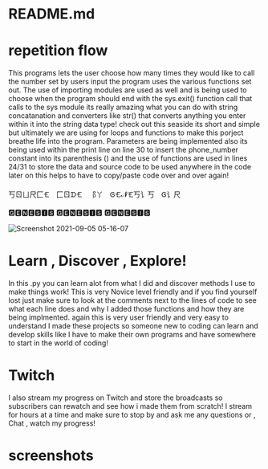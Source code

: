 # README.md

# repetition flow
This programs lets the user choose how many times they would like to call the number set by users input
the program uses the various functions set out. The use of importing modules are used as well and is being 
used to choose when the program should end with the sys.exit() function call that calls to the sys module
its really amazing what you can do with string concatanation and converters like str() that converts anything you enter 
within it into the string data type! check out this seaside its short and simple but ultimately we are using for
loops and functions to make this porject breathe life into the program. Parameters are being implemented also
its being used within the print line on line 30 to insert the phone_number constant into its parenthesis () and the
use of  functions are used in lines 24/31 to store the data and source code to be used anywhere in the code later on
this helps to have to copy/paste code over and over again!


丂ㄖㄩ尺⼕🝗 ⼕ㄖᗪ🝗 ⻏丫 Ꮆ🝗𝓝🝗丂讠丂 Ꮆ讠尺

🅶🅴🅽🅴🆂🅸🆂 🅶🅴🅽🅴🆂🅸🆂 🅶🅴🅽🅴🆂🅸🆂

![Screenshot 2021-09-05 05-16-07](https://user-images.githubusercontent.com/87259615/132131776-e08d5983-5fb7-45fd-b15b-ccf84c708afe.png)

# Learn , Discover , Explore!
In this .py you can learn alot from what I did and discover methods I use to make things work! This is very Novice level friendly
and if you find yourself lost just make sure to look at the comments next to the lines of code to see what each line does and why 
I added those functions and how they are being implmented. again this is very user friendly and very easy to understand I made
these projects so someone new to coding can learn and develop skills like I have to make their own programs and have somewhere to
start in the world of coding!

# Twitch
I also stream my progress on Twitch and store the broadcasts so subscribers can rewatch and see how i made them from scratch! I stream for hours
at a time and make sure to stop by and ask me any questions or , Chat , watch my progress!

# screenshots





